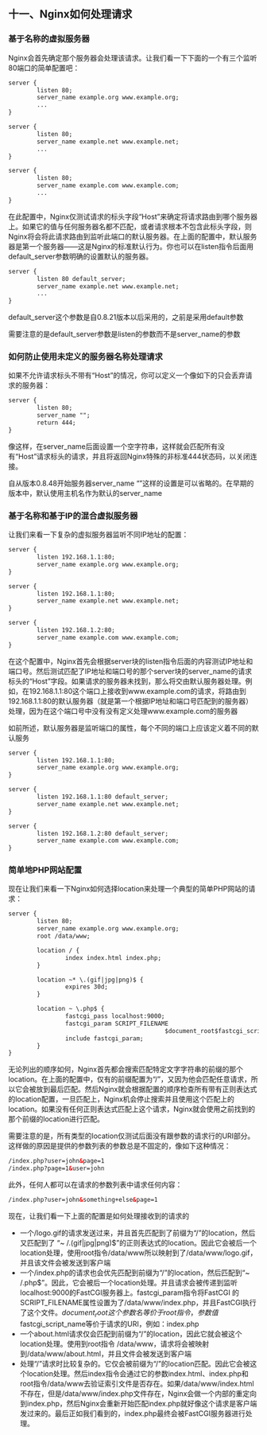 ## 十一、Nginx如何处理请求

### 基于名称的虚拟服务器

Nginx会首先确定那个服务器会处理该请求。让我们看一下下面的一个有三个监听80端口的简单配置吧：

```xml
server {
		listen 80;
		server_name	example.org www.example.org;
		...
}

server {
		listen 80;
		server_name example.net www.example.net;
		...
}

server {
		listen 80;
		server_name example.com www.example.com;
		...
}
```

在此配置中，Nginx仅测试请求的标头字段“Host”来确定将请求路由到哪个服务器上。如果它的值与任何服务器名都不匹配，或者请求根本不包含此标头字段，则Nginx将会将此请求路由到监听此端口的默认服务器。在上面的配置中，默认服务器是第一个服务器——这是Nginx的标准默认行为。你也可以在listen指令后面用default_server参数明确的设置默认的服务器。

```xml
server {
		listen 80 default_server;
		server_name example.net www.example.net;
		...
}
```

default_server这个参数是自0.8.21版本以后采用的，之前是采用default参数

需要注意的是default_server参数是listen的参数而不是server_name的参数

### 如何防止使用未定义的服务器名称处理请求

如果不允许请求标头不带有“Host”的情况，你可以定义一个像如下的只会丢弃请求的服务器：

```xml
server {
		listen 80;
		server_name "";
		return 444;
}
```

像这样，在server_name后面设置一个空字符串，这样就会匹配所有没有“Host”请求标头的请求，并且将返回Nginx特殊的非标准444状态码，以关闭连接。

自从版本0.8.48开始服务器server_name “”这样的设置是可以省略的。在早期的版本中，默认使用主机名作为默认的server_name

### 基于名称和基于IP的混合虚拟服务器

让我们来看一下复杂的虚拟服务器监听不同IP地址的配置：

```xml
server {
		listen 192.168.1.1:80;
		server_name example.org www.example.org;
}

server {
		listen 192.168.1.1:80;
		server_name example.net www.example.net;
}

server {
		listen 192.168.1.2:80;
		server_name example.com www.example.com;
}
```

在这个配置中，Nginx首先会根据server块的listen指令后面的内容测试IP地址和端口号。然后测试匹配了IP地址和端口号的那个server块的server_name的请求标头的“Host”字段。如果请求的服务器未找到，那么将交由默认服务器处理。例如，在192.168.1.1:80这个端口上接收到www.example.com的请求，将路由到192.168.1.1:80的默认服务器（就是第一个根据IP地址和端口号匹配到的服务器）处理，因为在这个端口号中没有没有定义处理www.example.com的服务器

如前所述，默认服务器是监听端口的属性，每个不同的端口上应该定义着不同的默认服务

```xml
server {
		listen 192.168.1.1:80;
		server_name example.org www.example.org;
}

server {
		listen 192.168.1.1:80 default_server;
		server_name example.net www.example.net;
}

server {
		listen 192.168.1.2:80 default_server;
		server_name example.com www.example.com;
}
```

### 简单地PHP网站配置

现在让我们来看一下Nginx如何选择location来处理一个典型的简单PHP网站的请求：

```xml
server {
		listen 80;
		server_name example.org www.example.org;
		root /data/www;

		location / {
				index index.html index.php;
		}

		location ~* \.(gif|jpg|png)$ {
				expires 30d;
		}

		location ~ \.php$ {
				fastcgi_pass localhost:9000;
				fastcgi_param SCRIPT_FILENAME
											$document_root$fastcgi_script_name;
				include fastcgi_param;
		}
}
```

无论列出的顺序如何，Nginx首先都会搜索匹配特定文字字符串的前缀的那个location。在上面的配置中，仅有的前缀配置为“/”，又因为他会匹配任意请求，所以它会被放到最后匹配。然后Nginx就会根据配置的顺序检查所有带有正则表达式的location配置，一旦匹配上，Nginx机会停止搜索并且使用这个匹配上的location。如果没有任何正则表达式匹配上这个请求，Nginx就会使用之前找到的那个前缀的location进行匹配。

需要注意的是，所有类型的location仅测试后面没有跟参数的请求行的URI部分。这样做的原因是提供的参数列表的参数总是不固定的，像如下这种情况：

```xml
/index.php?user=john&page=1
/index.php?page=1&user=john
```

此外，任何人都可以在请求的参数列表中请求任何内容：

```xml
/index.php?user=john&something+else&page=1
```

现在，让我们看一下上面的配置是如何处理接收到的请求的

- 一个/logo.gif的请求发送过来，并且首先匹配到了前缀为“/”的location，然后又匹配到了									“~ /.(gif|jpg|png)$”的正则表达式的location。因此它会被后一个location处理，使用root指令/data/www所以映射到了/data/www/logo.gif，并且该文件会被发送到客户端
- 一个/index.php的请求也会优先匹配到前缀为“/”的location，然后匹配到“~ /.php\$”。因此，它会被后一个location处理。并且请求会被传递到监听localhost:9000的FastCGI服务器上。fastcgi_param指令将FastCGI 的SCRIPT_FILENAME属性设置为了/data/www/index.php，并且FastCGI执行了这个文件。$document_root这个参数名等价于root指令，参数值$fastcgi_script_name等价于请求的URI，例如：index.php
- 一个about.html请求仅会匹配到前缀为“/”的location，因此它就会被这个location处理。使用到root指令 /data/www，请求将会被映射到/data/www/about.html，并且文件会被发送到客户端
- 处理“/”请求时比较复杂的。它仅会被前缀为“/”的location匹配。因此它会被这个location处理。然后index指令会通过它的参数index.html、index.php和root指令/data/www去验证索引文件是否存在。如果/data/www/index.html不存在，但是/data/www/index.php文件存在，Nginx会做一个内部的重定向到index.php，然后Nginx会重新开始匹配index.php就好像这个请求是客户端发过来的。最后正如我们看到的，index.php最终会被FastCGI服务器进行处理。